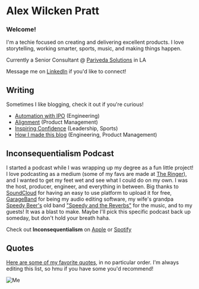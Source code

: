# Alex Wilcken Pratt

### Welcome!

I'm a techie focused on creating and delivering excellent products. I love storytelling, working smarter, sports, music, and making things happen.

Currently a Senior Consultant @ [Pariveda Solutions](https://www.parivedasolutions.com) in LA

Message me on [LinkedIn](https://www.linkedin.com/in/alexwilckenpratt) if you'd like to connect!

## Writing

Sometimes I like blogging, check it out if you're curious!

- [Automation with IPO](/posts/automation-ipo.md) (Engineering)
- [Alignment](/posts/alignment.md) (Product Management)
- [Inspiring Confidence](/posts/inspiring-confidence.md) (Leadership, Sports)
- [How I made this blog](/posts/blog.md) (Engineering, Product Management)

## Inconsequentialism Podcast

I started a podcast while I was wrapping up my degree as a fun little project! I love podcasting as a medium (some of my favs are made at [The Ringer](https://www.theringer.com)), and I wanted to get my feet wet and see what I could do on my own. I was the host, producer, engineer, and everything in between. Big thanks to [SoundCloud](https://soundcloud.com) for having an easy to use platform to upload it for free, [GarageBand](https://www.apple.com/mac/garageband/) for being my audio editing software, my wife's grandpa [Speedy Beer's](https://speedybeers.com) old band ["Speedy and the Reverbs"](https://www.youtube.com/watch?v=XNlXR4Tdf6M) for the music, and to my guests! It was a blast to make. Maybe I'll pick this specific podcast back up someday, but don't hold your breath haha.

Check out **Inconsequentialism** on [Apple](https://itunes.apple.com/us/podcast/inconsequentialism/id1458046001) or [Spotify](https://open.spotify.com/show/5sMtj2KdImvKo3gnjltAx8?si=kKELPlnrQ-qnTmPiYB7sRw)

## Quotes

[Here are some of my favorite quotes](/posts/quotes.md), in no particular order. I'm always editing this list, so hmu if you have some you'd recommend!

![Me](posts/images/snow_canyon.jpeg)
